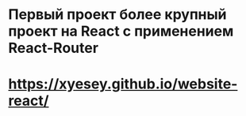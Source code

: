 # Первый проект более крупный проект на React с применением React-Router
# https://xyesey.github.io/website-react/
